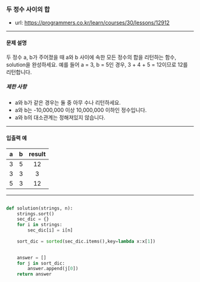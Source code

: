### 두 정수 사이의 합

 - url: https://programmers.co.kr/learn/courses/30/lessons/12912
 
 --------
 
#### 문제 설명
두 정수 a, b가 주어졌을 때 a와 b 사이에 속한 모든 정수의 합을 리턴하는 함수, solution을 완성하세요. 예를 들어 a = 3, b = 5인 경우, 3 + 4 + 5 = 12이므로 12를 리턴합니다.
##### 제한 사항
 - a와 b가 같은 경우는 둘 중 아무 수나 리턴하세요.
 - a와 b는 -10,000,000 이상 10,000,000 이하인 정수입니다.
 - a와 b의 대소관계는 정해져있지 않습니다.
 
--------
 
#### 입출력 예
 |a|b|result|
 |:---:|:---:|:---:|
 |3|5|12|
 |3|3|3|
 |5|3|12|
 
--------

```python

def solution(strings, n):
    strings.sort()
    sec_dic = {}
    for i in strings:
        sec_dic[i] = i[n]
        
    sort_dic = sorted(sec_dic.items(),key=lambda x:x[1])
    

    answer = []
    for j in sort_dic:
        answer.append(j[0])
    return answer

```
